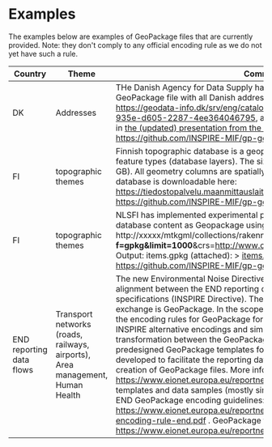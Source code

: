 # Examples

The examples below are examples of GeoPackage files that are currently provided. Note: they don't comply to any official encoding rule as we do not yet have such a rule.

| Country | Theme | Comment |
| --- | --- | --- |
| DK | Addresses | THe Danish Agency for Data Supply has published a first draft of a GeoPackage file with all Danish addresses (11 GB). See the metadata at https://geodata-info.dk/srv/eng/catalog.search#/metadata/50b921ea-935e-d605-2287-4ee364046795, and see some background information in [the (updated) presentation from the 62nd MIG-T meeting](https://webgate.ec.europa.eu/fpfis/wikis/display/InspireMIG/62nd+MIG-T+meeting+2020-07-02?preview=/527439698/580880283/20201012%20MIG-T%20GeoPackage%20-%20updated.pptx). See also https://github.com/INSPIRE-MIF/gp-geopackage-encodings/issues/5 |
| FI | topographic themes | Finnish topographic database is a geopackage, which consists of 120+ feature types (database layers). The size of geopackage is 73 GB (zipped 26 GB). All geometry columns are spatially indexed. Finnish topographic database is downloadable here: https://tiedostopalvelu.maanmittauslaitos.fi/tp/kartta?lang=en . See also https://github.com/INSPIRE-MIF/gp-geopackage-encodings/issues/7|
| FI | topographic themes | NLSFI has implemented experimental prototype serving topographic database content as Geopackage using OGC API Features. An example: http://xxxxx/mtkgml/collections/rakennus/**items?f=gpkg&limit=1000**&crs=http://www.opengis.net/def/crs/EPSG/0/3067 . Output: items.gpkg (attached): > [items.zip](https://github.com/INSPIRE-MIF/gp-geopackage-encodings/files/5499679/items.zip). See also https://github.com/INSPIRE-MIF/gp-geopackage-encodings/issues/8 |
| END reporting data flows | Transport networks (roads, railways, airports), Area management, Human Health | The new Environmental Noise Directive (END) reporting mechanism includes alignment between the END reporting obligations and INSPIRE data specifications (INSPIRE Directive). The selected format for spatial data exchange is GeoPackage. In the scope of the END reporting, we developed the encoding rules for GeoPackage format based on the previous work on INSPIRE alternative encodings and simplification. This would allow a transformation between the GeoPackage and GML (INSPIRE) formats. The predesigned GeoPackage templates for the END reporting have been developed to facilitate the reporting data flows, data transformation and creation of GeoPackage files. More information is published at https://www.eionet.europa.eu/reportnet/docs/noise , including GeoPackage templates and data samples (mostly simulated data) in GeoPackage format. END GeoPackage encoding guidelines: https://www.eionet.europa.eu/reportnet/docs/noise/guidelines/geopackage-encoding-rule-end.pdf . GeoPackage templates: https://www.eionet.europa.eu/reportnet/docs/noise/templates |
